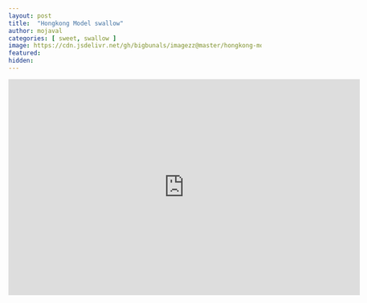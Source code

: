 ```yaml
---
layout: post
title:  "Hongkong Model swallow"
author: mojaval
categories: [ sweet, swallow ]
image: https://cdn.jsdelivr.net/gh/bigbunals/imagezz@master/hongkong-model-swallow___cb6e1105d7d458f9ed90bdc1e454b434a1c13930.mp4.jpg
featured: 
hidden: 
---
```


<iframe src="https://openload.co/embed/4CEXA4oKWH4/hongkong-model-swallow___cb6e1105d7d458f9ed90bdc1e454b434a1c13930.mp4" scrolling="no" frameborder="0" width="700" height="430" allowfullscreen="true" webkitallowfullscreen="true" mozallowfullscreen="true"></iframe>